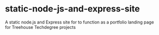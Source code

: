 # static-node-js-and-express-site
 A static node.js and Express site for to function as a portfolio landing page for Treehouse Techdegree projects
